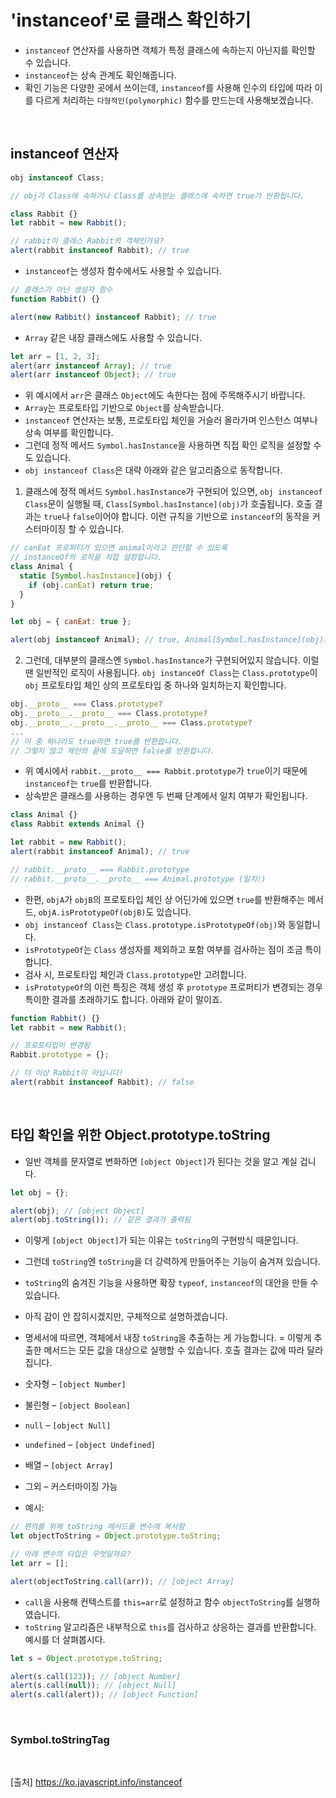 # 'instanceof'로 클래스 확인하기

- `instanceof` 연산자를 사용하면 객체가 특정 클래스에 속하는지 아닌지를 확인할 수 있습니다.
- `instanceof`는 상속 관계도 확인해줍니다.
- 확인 기능은 다양한 곳에서 쓰이는데, `instanceof`를 사용해 인수의 타입에 따라 이를 다르게 처리하는 `다형적인(polymorphic)` 함수를 만드는데 사용해보겠습니다.

<br>

## instanceof 연산자

```js
obj instanceof Class;

// obj가 Class에 속하거나 Class를 상속받는 클래스에 속하면 true가 반환됩니다.

class Rabbit {}
let rabbit = new Rabbit();

// rabbit이 클래스 Rabbit의 객체인가요?
alert(rabbit instanceof Rabbit); // true
```

- `instanceof`는 생성자 함수에서도 사용할 수 있습니다.

```js
// 클래스가 아닌 생성자 함수
function Rabbit() {}

alert(new Rabbit() instanceof Rabbit); // true
```

- `Array` 같은 내장 클래스에도 사용할 수 있습니다.

```js
let arr = [1, 2, 3];
alert(arr instanceof Array); // true
alert(arr instanceof Object); // true
```

- 위 예시에서 `arr`은 클래스 `Object`에도 속한다는 점에 주목해주시기 바랍니다.
- `Array`는 프로토타입 기반으로 `Object`를 상속받습니다.
- `instanceof` 연산자는 보통, 프로토타입 체인을 거슬러 올라가며 인스턴스 여부나 상속 여부를 확인합니다.
- 그런데 정적 메서드 `Symbol.hasInstance`을 사용하면 직접 확인 로직을 설정할 수도 있습니다.
- `obj instanceof Class`은 대략 아래와 같은 알고리즘으로 동작합니다.

1. 클래스에 정적 메서드 `Symbol.hasInstance`가 구현되어 있으면, `obj instanceof Class`문이 실행될 때, `Class[Symbol.hasInstance](obj)`가 호출됩니다. 호출 결과는 `true`나 `false`이어야 합니다. 이런 규칙을 기반으로 `instanceof`의 동작을 커스터마이징 할 수 있습니다.

```js
// canEat 프로퍼티가 있으면 animal이라고 판단할 수 있도록
// instanceOf의 로직을 직접 설정합니다.
class Animal {
  static [Symbol.hasInstance](obj) {
    if (obj.canEat) return true;
  }
}

let obj = { canEat: true };

alert(obj instanceof Animal); // true, Animal[Symbol.hasInstance](obj)가 호출됨
```

2. 그런데, 대부분의 클래스엔 `Symbol.hasInstance`가 구현되어있지 않습니다. 이럴 땐 일반적인 로직이 사용됩니다. `obj instanceOf Class`는 `Class.prototype`이 `obj` 프로토타입 체인 상의 프로토타입 중 하나와 일치하는지 확인합니다.

```js
obj.__proto__ === Class.prototype?
obj.__proto__.__proto__ === Class.prototype?
obj.__proto__.__proto__.__proto__ === Class.prototype?
...
// 이 중 하나라도 true라면 true를 반환합니다.
// 그렇지 않고 체인의 끝에 도달하면 false를 반환합니다.
```

- 위 예시에서 `rabbit.__proto__ === Rabbit.prototype`가 `true`이기 때문에 `instanceof`는 `true`를 반환합니다.
- 상속받은 클래스를 사용하는 경우엔 두 번째 단계에서 일치 여부가 확인됩니다.

```js
class Animal {}
class Rabbit extends Animal {}

let rabbit = new Rabbit();
alert(rabbit instanceof Animal); // true

// rabbit.__proto__ === Rabbit.prototype
// rabbit.__proto__.__proto__ === Animal.prototype (일치!)
```

- 한편, `objA`가 `objB`의 프로토타입 체인 상 어딘가에 있으면 `true`를 반환해주는 메서드, `objA.isPrototypeOf(objB)`도 있습니다.
- `obj instanceof Class`는 `Class.prototype.isPrototypeOf(obj)`와 동일합니다.
- `isPrototypeOf`는 `Class` 생성자를 제외하고 포함 여부를 검사하는 점이 조금 특이합니다.
- 검사 시, 프로토타입 체인과 `Class.prototype`만 고려합니다.
- `isPrototypeOf`의 이런 특징은 객체 생성 후 `prototype` 프로퍼티가 변경되는 경우 특이한 결과를 초래하기도 합니다. 아래와 같이 말이죠.

```js
function Rabbit() {}
let rabbit = new Rabbit();

// 프로토타입이 변경됨
Rabbit.prototype = {};

// 더 이상 Rabbit이 아닙니다!
alert(rabbit instanceof Rabbit); // false
```

<br>

## 타입 확인을 위한 Object.prototype.toString

- 일반 객체를 문자열로 변화하면 `[object Object]`가 된다는 것을 알고 계실 겁니다.

```js
let obj = {};

alert(obj); // [object Object]
alert(obj.toString()); // 같은 결과가 출력됨
```

- 이렇게 `[object Object]`가 되는 이유는 `toString`의 구현방식 때문입니다.
- 그런데 `toString`엔 `toString`을 더 강력하게 만들어주는 기능이 숨겨져 있습니다.
- `toString`의 숨겨진 기능을 사용하면 확장 `typeof`, `instanceof`의 대안을 만들 수 있습니다.
- 아직 감이 안 잡히시겠지만, 구체적으로 설명하겠습니다.
- 명세서에 따르면, 객체에서 내장 `toString`을 추출하는 게 가능합니다.
  = 이렇게 추출한 메서드는 모든 값을 대상으로 실행할 수 있습니다. 호출 결과는 값에 따라 달라집니다.
- 숫자형 – `[object Number]`
- 불린형 – `[object Boolean]`
- `null` – `[object Null]`
- `undefined` – `[object Undefined]`
- 배열 – `[object Array]`
- 그외 – 커스터마이징 가능

- 예시:

```js
// 편의를 위해 toString 메서드를 변수에 복사함
let objectToString = Object.prototype.toString;

// 아래 변수의 타입은 무엇일까요?
let arr = [];

alert(objectToString.call(arr)); // [object Array]
```

- `call`을 사용해 컨텍스트를 `this=arr`로 설정하고 함수 `objectToString`를 실행하였습니다.
- `toString` 알고리즘은 내부적으로 `this`를 검사하고 상응하는 결과를 반환합니다. 예시를 더 살펴봅시다.

```js
let s = Object.prototype.toString;

alert(s.call(123)); // [object Number]
alert(s.call(null)); // [object Null]
alert(s.call(alert)); // [object Function]
```

<br>

### Symbol.toStringTag

<br>

[출처]
https://ko.javascript.info/instanceof

